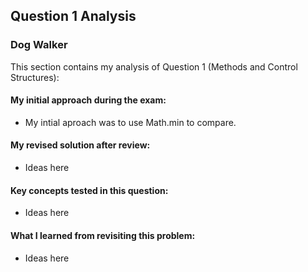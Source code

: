 ## Question 1 Analysis
### Dog Walker

This section contains my analysis of Question 1 (Methods and Control Structures):

#### My initial approach during the exam:
- My intial aproach was to use Math.min to compare.
  
#### My revised solution after review:
- Ideas here
  
#### Key concepts tested in this question:
- Ideas here
  
#### What I learned from revisiting this problem:
- Ideas here
